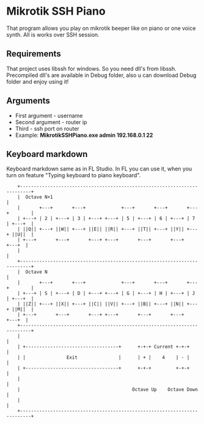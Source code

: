 # Mikrotik SSH Piano

That program allows you play on mikrotik beeper like on piano or one voice synth. All is works over SSH session.

## Requirements
That project uses libssh for windows. So you need dll's from libssh. Precompiled dll's are available in Debug folder, also u can download Debug folder and enjoy using it!

## Arguments 
* First argument - username
* Second argument - router ip
* Third - ssh port on router
* Example: **MikrotikSSHPiano.exe admin 192.168.0.1 22** 

## Keyboard markdown
Keyboard markdown same as in FL Studio. In FL you can use it, when you turn on feature "Typing keyboard to piano keyboard".

		+--------------------------------------------------------------------------+
		|  Octave N+1                                                              |
		|       +---+       +---+             +---+       +---+       +---+        |
		| +---+ | 2 | +---+ | 3 | +---+ +---+ | 5 | +---+ | 6 | +---+ | 7 | +---+  |
		| ||Q|| +---+ ||W|| +---+ ||E|| ||R|| +---+ ||T|| +---+ ||Y|| +---+ ||U||  |
		| +---+       +---+       +---+ +---+       +---+       +---+       +---+  |
		|                                                                          |
		+--------------------------------------------------------------------------+
		|  Octave N                                                                |
		|       +---+       +---+             +---+       +---+       +---+        |
		| +---+ | S | +---+ | D | +---+ +---+ | G | +---+ | H | +---+ | J | +---+  |
		| ||Z|| +---+ ||X|| +---+ ||C|| ||V|| +---+ ||B|| +---+ ||N|| +---+ ||M||  |
		| +---+       +---+       +---+ +---+       +---+       +---+       +---+  |
		+--------------------------------------------------------------------------+
		|                                                                          |
		| +----------------------------------+      +-+-+ Current +-+-+            |
		| |               Exit               |      | + |    4    | - |            |
		| +----------------------------------+      +-+-+         +-+-+            |
		|                                                                          |
		|                                         Octave Up    Octave Down         |
		|                                                                          |
		+--------------------------------------------------------------------------+